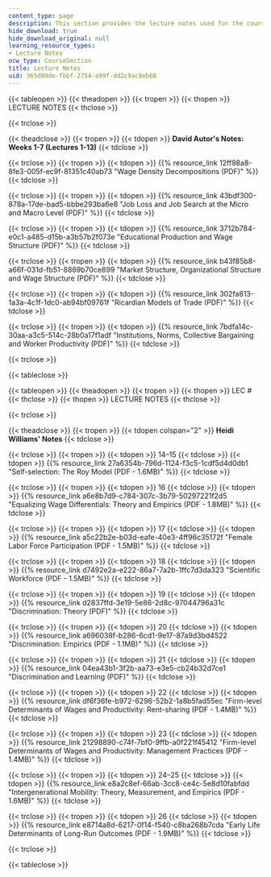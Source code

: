 ```yaml
---
content_type: page
description: This section provides the lecture notes used for the course.
hide_download: true
hide_download_original: null
learning_resource_types:
- Lecture Notes
ocw_type: CourseSection
title: Lecture Notes
uid: 365d89de-fbbf-2754-a99f-dd2c9ac9eb68
---
```


{{< tableopen >}}
{{< theadopen >}}
{{< tropen >}}
{{< thopen >}}
LECTURE NOTES
{{< thclose >}}

{{< trclose >}}

{{< theadclose >}}
{{< tropen >}}
{{< tdopen >}}
**David Autor's Notes: Weeks 1-7 (Lectures 1-13)**
{{< tdclose >}}

{{< trclose >}}
{{< tropen >}}
{{< tdopen >}}
{{% resource_link 12ff98a8-8fe3-005f-ec9f-81351c40ab73 "Wage Density Decompositions (PDF)" %}}
{{< tdclose >}}

{{< trclose >}}
{{< tropen >}}
{{< tdopen >}}
{{% resource_link 43bdf300-878a-17de-bad5-bbbe293ba6e8 "Job Loss and Job Search at the Micro and Macro Level (PDF)" %}}
{{< tdclose >}}

{{< trclose >}}
{{< tropen >}}
{{< tdopen >}}
{{% resource_link 3712b784-e0c1-a485-d15b-a3b57b2f073e "Educational Production and Wage Structure (PDF)" %}}
{{< tdclose >}}

{{< trclose >}}
{{< tropen >}}
{{< tdopen >}}
{{% resource_link b43f85b8-a66f-031d-fb51-8869b70ce899 "Market Structure, Organizational Structure and Wage Structure (PDF)" %}}
{{< tdclose >}}

{{< trclose >}}
{{< tropen >}}
{{< tdopen >}}
{{% resource_link 302fa813-1a3a-4c1f-1dc0-ab94bf09761f "Ricardian Models of Trade (PDF)" %}}
{{< tdclose >}}

{{< trclose >}}
{{< tropen >}}
{{< tdopen >}}
{{% resource_link 7bdfa14c-30aa-a3c5-514c-28b0a17f1adf "Institutions, Norms, Collective Bargaining and Worker Productivity (PDF)" %}}
{{< tdclose >}}

{{< trclose >}}

{{< tableclose >}}

{{< tableopen >}}
{{< theadopen >}}
{{< tropen >}}
{{< thopen >}}
LEC #
{{< thclose >}}
{{< thopen >}}
LECTURE NOTES
{{< thclose >}}

{{< trclose >}}

{{< theadclose >}}
{{< tropen >}}
{{< tdopen colspan="2" >}}
**Heidi Williams' Notes**
{{< tdclose >}}

{{< trclose >}}
{{< tropen >}}
{{< tdopen >}}
14–15
{{< tdclose >}}
{{< tdopen >}}
{{% resource_link 27a6354b-796d-1124-f3c5-1cdf5d4d0db1 "Self-selection: The Roy Model (PDF - 1.6MB)" %}}
{{< tdclose >}}

{{< trclose >}}
{{< tropen >}}
{{< tdopen >}}
16
{{< tdclose >}}
{{< tdopen >}}
{{% resource_link a6e8b7d9-c784-307c-3b79-50297221f2d5 "Equalizing Wage Differentials: Theory and Empirics (PDF - 1.8MB)" %}}
{{< tdclose >}}

{{< trclose >}}
{{< tropen >}}
{{< tdopen >}}
17
{{< tdclose >}}
{{< tdopen >}}
{{% resource_link a5c22b2e-b03d-eafe-40e3-4ff96c35172f "Female Labor Force Participation (PDF - 1.5MB)" %}}
{{< tdclose >}}

{{< trclose >}}
{{< tropen >}}
{{< tdopen >}}
18
{{< tdclose >}}
{{< tdopen >}}
{{% resource_link d7492e2a-e222-86a7-7a2b-1ffc7d3da323 "Scientific Workforce (PDF - 1.5MB)" %}}
{{< tdclose >}}

{{< trclose >}}
{{< tropen >}}
{{< tdopen >}}
19
{{< tdclose >}}
{{< tdopen >}}
{{% resource_link d2837ffd-3e19-5e86-2d8c-97044796a31c "Discrimination: Theory (PDF)" %}}
{{< tdclose >}}

{{< trclose >}}
{{< tropen >}}
{{< tdopen >}}
20
{{< tdclose >}}
{{< tdopen >}}
{{% resource_link a696038f-b286-6cd1-9e17-87a9d3bd4522 "Discrimination: Empirics (PDF - 1.1MB)" %}}
{{< tdclose >}}

{{< trclose >}}
{{< tropen >}}
{{< tdopen >}}
21
{{< tdclose >}}
{{< tdopen >}}
{{% resource_link 04ea43b1-3f2b-aa73-e3e5-cb24b32d7ce1 "Discrimination and Learning (PDF)" %}}
{{< tdclose >}}

{{< trclose >}}
{{< tropen >}}
{{< tdopen >}}
22
{{< tdclose >}}
{{< tdopen >}}
{{% resource_link df6f36fe-b972-6296-52b2-1a8b5fad55ec "Firm-level Determinants of Wages and Productivity: Rent-sharing (PDF - 1.4MB)" %}}
{{< tdclose >}}

{{< trclose >}}
{{< tropen >}}
{{< tdopen >}}
23
{{< tdclose >}}
{{< tdopen >}}
{{% resource_link 21298890-c74f-7bf0-9ffb-a0f221f45412 "Firm-level Determinants of Wages and Productivity: Management Practices (PDF - 1.4MB)" %}}
{{< tdclose >}}

{{< trclose >}}
{{< tropen >}}
{{< tdopen >}}
24–25
{{< tdclose >}}
{{< tdopen >}}
{{% resource_link e8a2c8ef-66ab-3cc8-ce4c-5e8d10fabfdd "Intergenerational Mobility: Theory, Measurement, and Empirics (PDF - 1.6MB)" %}}
{{< tdclose >}}

{{< trclose >}}
{{< tropen >}}
{{< tdopen >}}
26
{{< tdclose >}}
{{< tdopen >}}
{{% resource_link e8714a8d-6217-0f14-f540-c8ba268b7cda "Early Life Determinants of Long-Run Outcomes (PDF - 1.9MB)" %}}
{{< tdclose >}}

{{< trclose >}}

{{< tableclose >}}